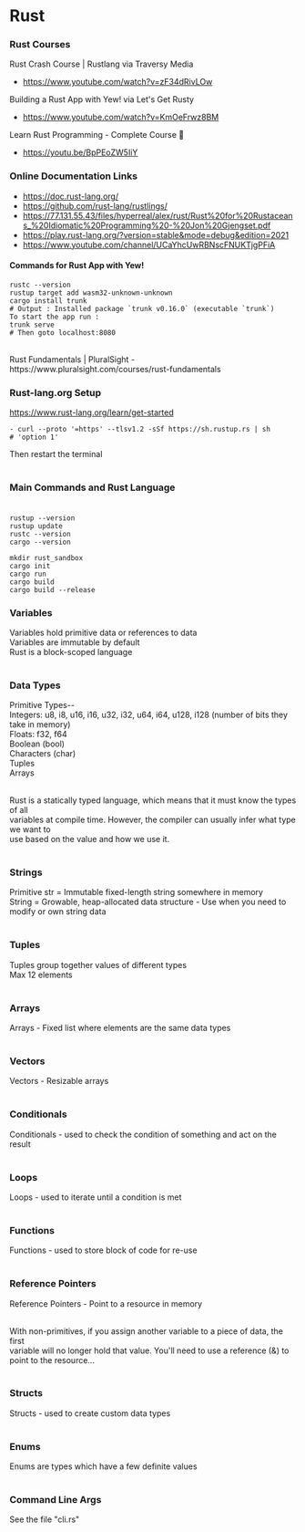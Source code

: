 # Rust

### Rust Courses

Rust Crash Course | Rustlang via Traversy Media
- https://www.youtube.com/watch?v=zF34dRivLOw

Building a Rust App with Yew! via Let's Get Rusty
- https://www.youtube.com/watch?v=KmOeFrwz8BM

Learn Rust Programming - Complete Course 🦀
- https://youtu.be/BpPEoZW5IiY

### Online Documentation Links
- https://doc.rust-lang.org/
- https://github.com/rust-lang/rustlings/
- https://77.131.55.43/files/hyperreal/alex/rust/Rust%20for%20Rustaceans_%20Idiomatic%20Programming%20-%20Jon%20Gjengset.pdf
- https://play.rust-lang.org/?version=stable&mode=debug&edition=2021
- https://www.youtube.com/channel/UCaYhcUwRBNscFNUKTjgPFiA

#### Commands for Rust App with Yew!
```
rustc --version
rustup target add wasm32-unknown-unknown
cargo install trunk
# Output : Installed package `trunk v0.16.0` (executable `trunk`)
To start the app run :
trunk serve
# Then goto localhost:8080
```
</br>
Rust Fundamentals | PluralSight
- https://www.pluralsight.com/courses/rust-fundamentals

### Rust-lang.org Setup
https://www.rust-lang.org/learn/get-started
```
- curl --proto '=https' --tlsv1.2 -sSf https://sh.rustup.rs | sh
# 'option 1'
```
Then restart the terminal</br></br>

### Main Commands and Rust Language</br></br>
```
rustup --version
rustup update
rustc --version
cargo --version

mkdir rust_sandbox
cargo init
cargo run
cargo build
cargo build --release
```

### Variables
Variables hold primitive data or references to data</br>
Variables are immutable by default</br>
Rust is a block-scoped language</br></br>

### Data Types
Primitive Types--</br>
Integers: u8, i8, u16, i16, u32, i32, u64, i64, u128, i128 (number of bits they take in memory)</br>
Floats: f32, f64</br>
Boolean (bool)</br>
Characters (char)</br>
Tuples</br>
Arrays</br></br>

Rust is a statically typed language, which means that it must know the types of all</br>
variables at compile time. However, the compiler can usually infer what type we want to</br>
use based on the value and  how we use it.</br></br>

### Strings
Primitive str = Immutable fixed-length string somewhere in memory</br>
String = Growable, heap-allocated data structure - Use when you need to modify or own string data</br></br>

### Tuples
Tuples group together values of different types</br>
Max 12 elements</br></br>

### Arrays
Arrays - Fixed list where elements are the same data types</br></br>

### Vectors
Vectors - Resizable arrays</br></br>

### Conditionals
Conditionals - used to check the condition of something and act on the result</br></br>

### Loops
Loops - used to iterate until a condition is met</br></br>

### Functions
Functions - used to store block of code for re-use</br></br>

### Reference Pointers
Reference Pointers - Point to a resource in memory</br></br>

With non-primitives, if you assign another variable to a piece of data, the first</br>
variable will no longer hold that value.  You'll need to use a reference (&) to</br>
point to the resource...</br></br>

### Structs
Structs - used to create custom data types</br></br>

### Enums
Enums are types which have a few definite values</br></br>

### Command Line Args
See the file "cli.rs"</br></br></br>
